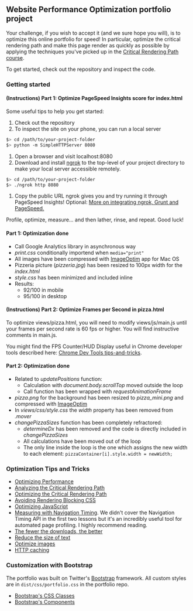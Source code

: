 ## Website Performance Optimization portfolio project

Your challenge, if you wish to accept it (and we sure hope you will), is to optimize this online portfolio for speed! In particular, optimize the critical rendering path and make this page render as quickly as possible by applying the techniques you've picked up in the [Critical Rendering Path course](https://www.udacity.com/course/ud884).

To get started, check out the repository and inspect the code.

### Getting started

#### (Instructions) Part 1: Optimize PageSpeed Insights score for index.html

Some useful tips to help you get started:

1. Check out the repository
1. To inspect the site on your phone, you can run a local server

  ```bash
  $> cd /path/to/your-project-folder
  $> python -m SimpleHTTPServer 8080
  ```

1. Open a browser and visit localhost:8080
1. Download and install [ngrok](https://ngrok.com/) to the top-level of your project directory to make your local server accessible remotely.

  ``` bash
  $> cd /path/to/your-project-folder
  $> ./ngrok http 8080
  ```

1. Copy the public URL ngrok gives you and try running it through PageSpeed Insights! Optional: [More on integrating ngrok, Grunt and PageSpeed.](http://www.jamescryer.com/2014/06/12/grunt-pagespeed-and-ngrok-locally-testing/)

Profile, optimize, measure... and then lather, rinse, and repeat. Good luck!

#### Part 1: Optimization done

* Call Google Analytics library in asynchronous way
* *print.css* conditionally importend when ``` media="print" ```
* All images have been compressed with [ImageOptim](https://imageoptim.com/mac "imageoptim") app for Mac OS
* Pizzeria picture (*pizzeria.jpg*) has been resized to 100px width for the *index.html*
* *style.css* has been minimized and included inline
* Results:
    * 92/100 in mobile
    * 95/100 in desktop


#### (Instructions) Part 2: Optimize Frames per Second in pizza.html

To optimize views/pizza.html, you will need to modify views/js/main.js until your frames per second rate is 60 fps or higher. You will find instructive comments in main.js.

You might find the FPS Counter/HUD Display useful in Chrome developer tools described here: [Chrome Dev Tools tips-and-tricks](https://developer.chrome.com/devtools/docs/tips-and-tricks).

#### Part 2: Optimization done

* Related to *updatePositions* function:
    * Calculation with *document.body.scrollTop* moved outside the loop
    * Call function has been wrapped with *requestAnimationFrame*
* *pizza.png* for the background has been resized to *pizza_mini.png* and compressed with [ImageOptim](https://imageoptim.com/mac "imageoptim")
* In *views/css/style.css* the *width* property has been removed from *.mover*
* *changePizzaSizes* function has been completely refractored:
    * *determineDx* has been removed and the code is directly included in *changePizzaSizes*
    * All calculations have been moved out of the loop
    * The only line inside the loop is the one which assigns the new width to each element:
    ``` pizzaContainer[i].style.width = newWidth; ```


### Optimization Tips and Tricks
* [Optimizing Performance](https://developers.google.com/web/fundamentals/performance/ "web performance")
* [Analyzing the Critical Rendering Path](https://developers.google.com/web/fundamentals/performance/critical-rendering-path/analyzing-crp.html "analyzing crp")
* [Optimizing the Critical Rendering Path](https://developers.google.com/web/fundamentals/performance/critical-rendering-path/optimizing-critical-rendering-path.html "optimize the crp!")
* [Avoiding Rendering Blocking CSS](https://developers.google.com/web/fundamentals/performance/critical-rendering-path/render-blocking-css.html "render blocking css")
* [Optimizing JavaScript](https://developers.google.com/web/fundamentals/performance/critical-rendering-path/adding-interactivity-with-javascript.html "javascript")
* [Measuring with Navigation Timing](https://developers.google.com/web/fundamentals/performance/critical-rendering-path/measure-crp.html "nav timing api"). We didn't cover the Navigation Timing API in the first two lessons but it's an incredibly useful tool for automated page profiling. I highly recommend reading.
* [The fewer the downloads, the better](https://developers.google.com/web/fundamentals/performance/optimizing-content-efficiency/eliminate-downloads.html "eliminate downloads")
* [Reduce the size of text](https://developers.google.com/web/fundamentals/performance/optimizing-content-efficiency/optimize-encoding-and-transfer.html "encoding")
* [Optimize images](https://developers.google.com/web/fundamentals/performance/optimizing-content-efficiency/image-optimization.html "image optimization")
* [HTTP caching](https://developers.google.com/web/fundamentals/performance/optimizing-content-efficiency/http-caching.html "http catching")

### Customization with Bootstrap
The portfolio was built on Twitter's <a href="http://getbootstrap.com/">Bootstrap</a> framework. All custom styles are in `dist/css/portfolio.css` in the portfolio repo.

* [Bootstrap's CSS Classes](http://getbootstrap.com/css/ "bootstrap classes")
* [Bootstrap's Components](http://getbootstrap.com/components/ "bootstrap components")